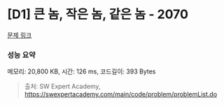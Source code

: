 # [D1] 큰 놈, 작은 놈, 같은 놈 - 2070 

[문제 링크](https://swexpertacademy.com/main/code/problem/problemDetail.do?contestProbId=AV5QQ6qqA40DFAUq) 

### 성능 요약

메모리: 20,800 KB, 시간: 126 ms, 코드길이: 393 Bytes



> 출처: SW Expert Academy, https://swexpertacademy.com/main/code/problem/problemList.do